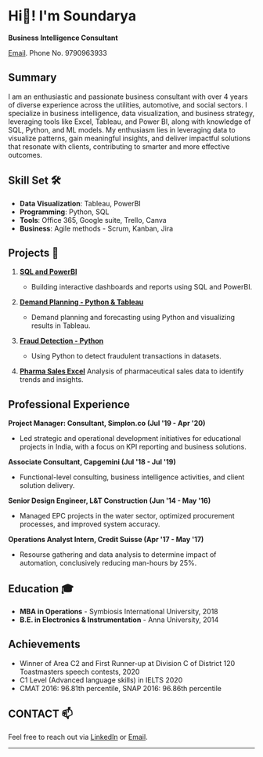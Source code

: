 # Hi👋! I'm Soundarya

**Business Intelligence Consultant**

[Email](soundaryasiten@gmail.com). Phone No. 9790963933

## Summary
I am an enthusiastic and passionate business consultant with over 4 years of diverse experience across the utilities, automotive, and social sectors. I specialize in business intelligence, data visualization, and business strategy, leveraging tools like Excel, Tableau, and Power BI, along with knowledge of SQL, Python, and ML models. My enthusiasm lies in leveraging data to visualize patterns, gain meaningful insights, and deliver impactful solutions that resonate with clients, contributing to smarter and more effective outcomes.


## Skill Set 🛠️
- **Data Visualization**: Tableau, PowerBI
- **Programming**: Python, SQL
- **Tools**: Office 365, Google suite, Trello, Canva
- **Business**: Agile methods - Scrum, Kanban, Jira

## Projects 📂

1. [**SQL and PowerBI**](./SQL_and_PowerBI)
   - Building interactive dashboards and reports using SQL and PowerBI.

2. [**Demand Planning - Python & Tableau**](./Demand_Planning_Python_Tableau)
   - Demand planning and forecasting using Python and visualizing results in Tableau.   

3. [**Fraud Detection - Python**](./Fraud_Detection_Python)
   - Using Python to detect fraudulent transactions in datasets.

4. [**Pharma Sales Excel**](https://github.com/Soundaryamerak/Sales-spend-analysis-and-dashboard-Excel-Pharma)
   Analysis of pharmaceutical sales data to identify trends and insights.

## Professional Experience

**Project Manager: Consultant, Simplon.co (Jul '19 - Apr '20)**
- Led strategic and operational development initiatives for educational projects in India, with a focus on KPI reporting and business solutions.
  
**Associate Consultant, Capgemini (Jul '18 - Jul '19)**
- Functional-level consulting, business intelligence activities, and client solution delivery.

**Senior Design Engineer, L&T Construction (Jun '14 - May '16)**
- Managed EPC projects in the water sector, optimized procurement processes, and improved system accuracy.

**Operations Analyst Intern, Credit Suisse (Apr '17 - May '17)**
- Resourse gathering and data analysis to determine impact of automation, conclusively reducing man-hours by 25%.

## Education 🎓
- **MBA in Operations** - Symbiosis International University, 2018
- **B.E. in Electronics & Instrumentation** - Anna University, 2014

## Achievements
- Winner of Area C2 and First Runner-up at Division C of District 120 Toastmasters speech contests, 2020
- C1 Level (Advanced language skills) in IELTS 2020
- CMAT 2016: 96.81th percentile, SNAP 2016: 96.86th percentile

## CONTACT 📫
Feel free to reach out via [LinkedIn](https://www.linkedin.com/in/soundarya-r-b5180a122/) or [Email](soundaryasiten@gmail.com).

---
